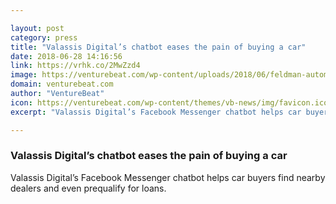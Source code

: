 ```yaml
---

layout: post
category: press
title: "Valassis Digital’s chatbot eases the pain of buying a car"
date: 2018-06-28 14:16:56
link: https://vrhk.co/2MwZzd4
image: https://venturebeat.com/wp-content/uploads/2018/06/feldman-automotive-chatbot-pr-magic.jpg?fit=3600%2C2404&strip=all
domain: venturebeat.com
author: "VentureBeat"
icon: https://venturebeat.com/wp-content/themes/vb-news/img/favicon.ico
excerpt: "Valassis Digital’s Facebook Messenger chatbot helps car buyers find nearby dealers and even prequalify for loans."

---
```


### Valassis Digital’s chatbot eases the pain of buying a car

Valassis Digital’s Facebook Messenger chatbot helps car buyers find nearby dealers and even prequalify for loans.